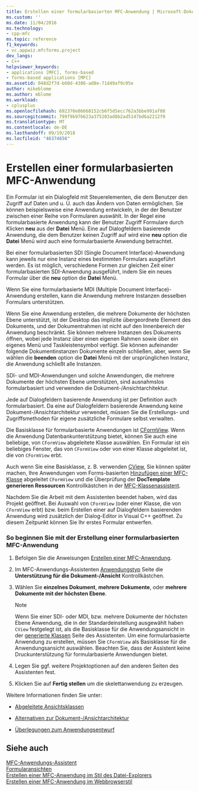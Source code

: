 ```yaml
---
title: Erstellen einer formularbasierten MFC-Anwendung | Microsoft-Dokumentation
ms.custom: ''
ms.date: 11/04/2016
ms.technology:
- cpp-mfc
ms.topic: reference
f1_keywords:
- vc.appwiz.mfcforms.project
dev_langs:
- C++
helpviewer_keywords:
- applications [MFC], forms-based
- forms-based applications [MFC]
ms.assetid: 048d2f7d-b60d-4386-ad8e-71d49af9c05e
author: mikeblome
ms.author: mblome
ms.workload:
- cplusplus
ms.openlocfilehash: 692370e06668152cb6f5d5ecc762a3bbe991af08
ms.sourcegitcommit: 799f9b976623a375203ad8b2ad5147bd6a2212f0
ms.translationtype: MT
ms.contentlocale: de-DE
ms.lasthandoff: 09/19/2018
ms.locfileid: "46374656"
---
```

# <a name="creating-a-forms-based-mfc-application"></a>Erstellen einer formularbasierten MFC-Anwendung

Ein Formular ist ein Dialogfeld mit Steuerelementen, die dem Benutzer den Zugriff auf Daten und u. U. auch das Ändern von Daten ermöglichen. Sie können beispielsweise eine Anwendung entwickeln, in der der Benutzer zwischen einer Reihe von Formularen auswählt. In der Regel eine formularbasierte Anwendung kann der Benutzer Zugriff Formulare durch Klicken **neu** aus der **Datei** Menü. Eine auf Dialogfeldern basierende Anwendung, die dem Benutzer keinen Zugriff auf wird eine **neu** option die **Datei** Menü wird auch eine formularbasierte Anwendung betrachtet.

Bei einer formularbasierten SDI (Single Document Interface)-Anwendung kann jeweils nur eine Instanz eines bestimmten Formulars ausgeführt werden. Es ist möglich, verschiedene Formen zur gleichen Zeit einer formularbasierten SDI-Anwendung ausgeführt, indem Sie ein neues Formular über die **neu** option die **Datei** Menü.

Wenn Sie eine formularbasierte MDI (Multiple Document Interface)-Anwendung erstellen, kann die Anwendung mehrere Instanzen desselben Formulars unterstützen.

Wenn Sie eine Anwendung erstellen, die mehrere Dokumente der höchsten Ebene unterstützt, ist der Desktop das implizite übergeordnete Element des Dokuments, und der Dokumentrahmen ist nicht auf den Innenbereich der Anwendung beschränkt. Sie können mehrere Instanzen des Dokuments öffnen, wobei jede Instanz über einen eigenen Rahmen sowie über ein eigenes Menü und Taskleistensymbol verfügt. Sie können aufeinander folgende Dokumentinstanzen Dokumente einzeln schließen, aber, wenn Sie wählen die **beenden** option die **Datei** Menü mit der ursprünglichen Instanz, die Anwendung schließt alle Instanzen.

SDI- und MDI-Anwendungen und solche Anwendungen, die mehrere Dokumente der höchsten Ebene unterstützen, sind ausnahmslos formularbasiert und verwenden die Dokument-/Ansichtarchitektur.

Jede auf Dialogfeldern basierende Anwendung ist per Definition auch formularbasiert. Da eine auf Dialogfeldern basierende Anwendung keine Dokument-/Ansichtarchitektur verwendet, müssen Sie die Erstellungs- und Zugriffsmethoden für eigene zusätzliche Formulare selbst verwalten.

Die Basisklasse für formularbasierte Anwendungen ist [CFormView](../../mfc/reference/cformview-class.md). Wenn die Anwendung Datenbankunterstützung bietet, können Sie auch eine beliebige, von `CFormView` abgeleitete Klasse auswählen. Ein Formular ist ein beliebiges Fenster, das von `CFormView` oder von einer Klasse abgeleitet ist, die von `CFormView` erbt.

Auch wenn Sie eine Basisklasse, z. B. verwenden [CView](../../mfc/reference/cview-class.md), Sie können später machen, Ihre Anwendungen vom Forms-basierten [Hinzufügen einer MFC-Klasse](../../mfc/reference/adding-an-mfc-class.md) abgeleitet `CFormView` und die Überprüfung der **DocTemplate generieren Ressourcen** Kontrollkästchen in der [MFC-Klassenassistent](../../mfc/reference/document-template-strings-mfc-add-class-wizard.md).

Nachdem Sie die Arbeit mit dem Assistenten beendet haben, wird das Projekt geöffnet. Bei Auswahl von `CFormView` (oder einer Klasse, die von `CFormView` erbt) bzw. beim Erstellen einer auf Dialogfeldern basierenden Anwendung wird zusätzlich der Dialog-Editor in Visual C++ geöffnet. Zu diesem Zeitpunkt können Sie Ihr erstes Formular entwerfen.

### <a name="to-begin-creating-a-forms-based-mfc-executable"></a>So beginnen Sie mit der Erstellung einer formularbasierten MFC-Anwendung

1. Befolgen Sie die Anweisungen [Erstellen einer MFC-Anwendung](../../mfc/reference/creating-an-mfc-application.md).

1. Im MFC-Anwendungs-Assistenten [Anwendungstyp](../../mfc/reference/application-type-mfc-application-wizard.md) Seite die **Unterstützung für die Dokument-/Ansicht** Kontrollkästchen.

1. Wählen Sie **einzelnes Dokument**, **mehrere Dokumente**, oder **mehrere Dokumente mit der höchsten Ebene**.

    > [!NOTE]
    >  Wenn Sie einer SDI- oder MDI, bzw. mehrere Dokumente der höchsten Ebene Anwendung, die in der Standardeinstellung ausgewählt haben `CView` festgelegt ist, als die Basisklasse für die Anwendungsansicht in der [generierte Klassen](../../mfc/reference/generated-classes-mfc-application-wizard.md) Seite des Assistenten. Um eine formularbasierte Anwendung zu erstellen, müssen Sie `CFormView` als Basisklasse für die Anwendungsansicht auswählen. Beachten Sie, dass der Assistent keine Druckunterstützung für formularbasierte Anwendungen bietet.

1. Legen Sie ggf. weitere Projektoptionen auf den anderen Seiten des Assistenten fest.

1. Klicken Sie auf **Fertig stellen** um die skelettanwendung zu erzeugen.

Weitere Informationen finden Sie unter:

- [Abgeleitete Ansichtsklassen](../../mfc/derived-view-classes-available-in-mfc.md)

- [Alternativen zur Dokument-/Ansichtarchitektur](../../mfc/alternatives-to-the-document-view-architecture.md)

- [Überlegungen zum Anwendungsentwurf](../../mfc/application-design-choices.md)

## <a name="see-also"></a>Siehe auch

[MFC-Anwendungs-Assistent](../../mfc/reference/mfc-application-wizard.md)<br/>
[Formularansichten](../../mfc/form-views-mfc.md)<br/>
[Erstellen einer MFC-Anwendung im Stil des Datei-Explorers](../../mfc/reference/creating-a-file-explorer-style-mfc-application.md)<br/>
[Erstellen einer MFC-Anwendung im Webbrowserstil](../../mfc/reference/creating-a-web-browser-style-mfc-application.md)

